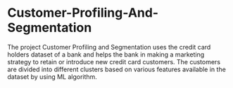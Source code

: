 # Customer-Profiling-And-Segmentation
The project Customer Profiling and Segmentation uses the credit card holders dataset of a bank and helps the bank in making a marketing strategy to retain or introduce new credit card customers. The customers are divided into different clusters based on various features  available in the dataset by using ML algorithm.
